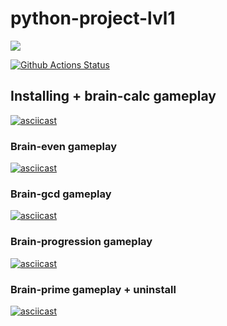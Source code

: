 # python-project-lvl1

<a href="https://codeclimate.com/github/Pavel-trying/python-project-lvl1/maintainability"><img src="https://api.codeclimate.com/v1/badges/9077a79e2ab48345f66d/maintainability" /></a>

[![Github Actions Status](https://github.com/Pavel-trying/python-project-lvl1/workflows/Python%20CI/badge.svg)](https://github.com/Pavel-trying/python-project-lvl1/actions)

## Installing + brain-calc gameplay
[![asciicast](https://asciinema.org/a/XejEBiFg1ENLJsQe6oQI9dpAE.svg)](https://asciinema.org/a/XejEBiFg1ENLJsQe6oQI9dpAE)

### Brain-even gameplay
[![asciicast](https://asciinema.org/a/EZS02Xf47XFk768OPpJAxnbMn.svg)](https://asciinema.org/a/EZS02Xf47XFk768OPpJAxnbMn)

### Brain-gcd gameplay
[![asciicast](https://asciinema.org/a/yw4jKL2EGDdKexHb6keUuiGYx.svg)](https://asciinema.org/a/yw4jKL2EGDdKexHb6keUuiGYx)

### Brain-progression gameplay
[![asciicast](https://asciinema.org/a/zKpL6cc2J5rKP9aguMTVfVqac.svg)](https://asciinema.org/a/zKpL6cc2J5rKP9aguMTVfVqac)

### Brain-prime gameplay + uninstall
[![asciicast](https://asciinema.org/a/EAPJZ3s85xwj9hJIfHZ6vTuRN.svg)](https://asciinema.org/a/EAPJZ3s85xwj9hJIfHZ6vTuRN)
